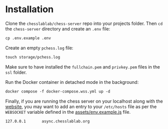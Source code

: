 # Installation

Clone the `chesslablab/chess-server` repo into your projects folder. Then `cd` the `chess-server` directory and create an `.env` file:

```txt
cp .env.example .env
```

Create an empty `pchess.log` file:

```txt
touch storage/pchess.log
```

Make sure to have installed the `fullchain.pem` and `privkey.pem` files in the `ssl` folder.

Run the Docker container in detached mode in the background:

```txt
docker compose -f docker-compose.wss.yml up -d
```

Finally, if you are running the chess server on your localhost along with the [website](https://github.com/chesslablab/website), you may want to add an entry to your `/etc/hosts` file as per the `WEBSOCKET` variable defined in the [assets/env.example.js](https://github.com/chesslablab/website/blob/main/assets/env.example.js) file.

```txt
127.0.0.1       async.chesslablab.org
```

